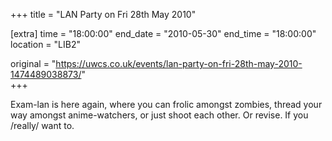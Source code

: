 +++
title = "LAN Party on Fri 28th May 2010"

[extra]
time = "18:00:00"
end_date = "2010-05-30"
end_time = "18:00:00"
location = "LIB2"

original = "https://uwcs.co.uk/events/lan-party-on-fri-28th-may-2010-1474489038873/"    
+++

Exam-lan is here again, where you can frolic amongst zombies, thread your way amongst anime-watchers, or just shoot each other. Or revise. If you /really/ want to.

